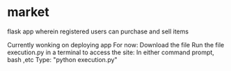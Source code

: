 # market
flask app wherein registered users can purchase and sell items

Currently wonking on deploying app
For now:
Download the file
Run the file execution.py in a terminal to access the site:
    In either command prompt, bash ,etc 
    Type: "python execution.py"

